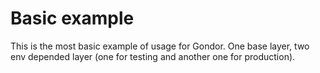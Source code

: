 # Basic example
This is the most basic example of usage for Gondor. One base layer, two env depended layer (one for testing and another one for production).
